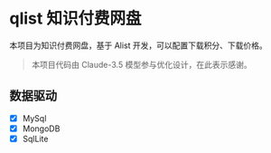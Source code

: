 # qlist 知识付费网盘
本项目为知识付费网盘，基于 Alist 开发，可以配置下载积分、下载价格。
> 本项目代码由 Claude-3.5 模型参与优化设计，在此表示感谢。
## 数据驱动
- [x] MySql
- [x] MongoDB
- [x] SqlLite
